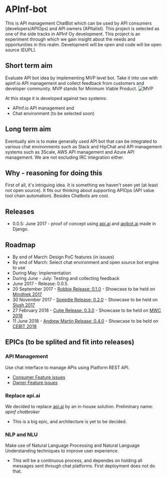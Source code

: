 # APInf-bot

This is API management ChatBot which can be used by API consumers (developers/APIOps) and API owners (APItalist). This project is selected as one of the side tracks in APInf Oy development. This project is an experiment through which we gain insight about the needs and opportunities in this realm. Development will be open and code will be open source (EUPL).

## Short term aim

Evaluate API bot idea by implementing MVP level bot. Take it into use with apinf.io API management and collect feedback from customers and developer community. MVP stands for Minimum Viable Product.
![MVP](https://pbs.twimg.com/media/C4sSZURW8AA8k7S.jpg:large)

At this stage it is developed against two systems:

- APInf.io API management and
- Chat environment (to be selected soon)

## Long term aim
Eventually aim is to make generally used API bot that can be integrated to various chat environments such as Slack and HipChat and API management systems such as 3Scale, AWS API management and Azure API management. We are not excluding IRC integration either.

## Why - reasoning for doing this

First of all, it's intriguing idea. It is something we haven't seen yet (at least not open source). It fits our thinking about supporting APIOps (API value tool chain automation). Besides Chatbots are cool.

## Releases

- 0.0.5: June 2017 - proof of concept using [api.ai](https://api.ai) and [apibot.ai](https://apibot.ai) made in Django.

## Roadmap

- By end of March: Design PoC features (in issues)
- By end of March: Select chat environment and open source bot engine to use
- During May: Implementation
- During June - July: Testing and collecting feedback
- June 2017 - Release: 0.0.5.
- 20 September 2017 - [Robbie Release: 0.1.0](https://github.com/apinf/apibot.ai/milestone/1) - Showcase to be held on [Mindtrek 2017](http://www.mindtrek.org/2017/)
- 30 November 2017 - [Speedie Release: 0.2.0](https://github.com/apinf/apibot.ai/milestone/2) - Showcase to be held on [Slush 2017](http://www.slush.org/)
- 27 February 2018 - [Cutie Release: 0.3.0](https://github.com/apinf/apibot.ai/milestone/3) - Showcase to be held on [MWC 2018](https://www.mobileworldcongress.com/)
- 11 June 2018 - [Andrew Martin Release: 0.4.0](https://github.com/apinf/apibot.ai/milestone/4) - Showcase to be held on [CEBIT 2018](http://www.cebit.de/en/cebit-2018/)

## EPICs (to be splited and fit into releases)

### API Management

Use chat interface to manage APIs using Platform REST API.

* [Consumer Feature issues](https://github.com/apinf/apibot.ai/issues?q=is%3Aissue+is%3Aopen+label%3AConsumerFeature)
* [Owner Feature issues](https://github.com/apinf/apibot.ai/issues?q=is%3Aissue+is%3Aopen+label%3AOwnerFeature)

### Replace api.ai

We decided to replace [api.ai](https://api.ai) by an in-house solution. Preliminary name: _apinf chatbroker_

* This is a big epic, and architecture is yet to be decided.

### NLP and NLU

Make use of Natural Language Processing and Natural Language Understanding techniques to improve user experience.

* This will be a continuous process, and dependes on holding all messages sent through chat platforms. First deployment does not do that.